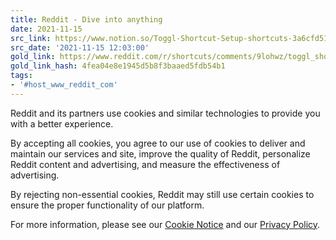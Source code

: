 ```yaml
---
title: Reddit - Dive into anything
date: 2021-11-15
src_link: https://www.notion.so/Toggl-Shortcut-Setup-shortcuts-3a6cfd515dfb454aba0e46bc5519c3c0
src_date: '2021-11-15 12:03:00'
gold_link: https://www.reddit.com/r/shortcuts/comments/9lohwz/toggl_shortcut_setup/?rdt=0
gold_link_hash: 4fea04e8e1945d5b8f3baaed5fdb54b1
tags:
- '#host_www_reddit_com'
---
```




 Reddit and its partners use cookies and similar technologies to provide you with a better experience.
 



 By accepting all cookies, you agree to our use of cookies to deliver and maintain our services and site, improve the quality of Reddit, personalize Reddit content and advertising, and measure the effectiveness of advertising.
 



 By rejecting non-essential cookies, Reddit may still use certain cookies to ensure the proper functionality of our platform.
 



 For more information, please see our
 [Cookie Notice](https://reddit.com/en-us/policies/cookies)
 and our
 [Privacy Policy](https://reddit.com/en-us/policies/privacy-policy).